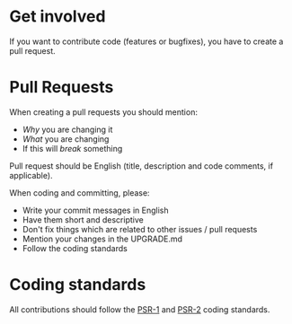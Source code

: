 # Get involved

If you want to contribute code (features or bugfixes), you have to create a pull request. 

# Pull Requests

When creating a pull requests you should mention:

* *Why* you are changing it
* *What* you are changing
* If this will *break* something

Pull request should be English (title, description and code comments, if applicable).

When coding and committing, please:

* Write your commit messages in English
* Have them short and descriptive
* Don't fix things which are related to other issues / pull requests
* Mention your changes in the UPGRADE.md
* Follow the coding standards

# Coding standards
All contributions should follow the [PSR-1](https://github.com/php-fig/fig-standards/blob/master/accepted/PSR-1-basic-coding-standard.md) and [PSR-2](https://github.com/php-fig/fig-standards/blob/master/accepted/PSR-2-coding-style-guide.md) coding
standards.

